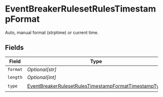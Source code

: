 # EventBreakerRulesetRulesTimestampFormat

Auto, manual format (strptime) or current time.


## Fields

| Field                                                                                                                               | Type                                                                                                                                | Required                                                                                                                            | Description                                                                                                                         |
| ----------------------------------------------------------------------------------------------------------------------------------- | ----------------------------------------------------------------------------------------------------------------------------------- | ----------------------------------------------------------------------------------------------------------------------------------- | ----------------------------------------------------------------------------------------------------------------------------------- |
| `format`                                                                                                                            | *Optional[str]*                                                                                                                     | :heavy_minus_sign:                                                                                                                  | N/A                                                                                                                                 |
| `length`                                                                                                                            | *Optional[int]*                                                                                                                     | :heavy_minus_sign:                                                                                                                  | N/A                                                                                                                                 |
| `type`                                                                                                                              | [EventBreakerRulesetRulesTimestampFormatTimestampType](../../models/shared/eventbreakerrulesetrulestimestampformattimestamptype.md) | :heavy_check_mark:                                                                                                                  | N/A                                                                                                                                 |